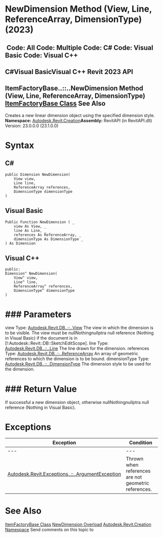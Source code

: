 # NewDimension Method (View, Line, ReferenceArray, DimensionType) (2023)

﻿
 Code: All Code: Multiple Code: C# Code: Visual Basic Code: Visual C++   
---  
C#Visual BasicVisual C++
Revit 2023 API  
---  
ItemFactoryBase..::..NewDimension Method (View, Line, ReferenceArray, DimensionType)  
[ItemFactoryBase Class](cba2c84a-22c0-e6e7-a99c-67656901853a.md "ItemFactoryBase Class") See Also  
---  
Creates a new linear dimension object using the specified dimension style.
**Namespace:** [Autodesk.Revit.Creation](ded320da-058a-4edd-0418-0582389559a7.md "Autodesk.Revit.Creation Namespace")**Assembly:** RevitAPI (in RevitAPI.dll) Version: 23.0.0.0 (23.1.0.0)
# Syntax
C#  
---  
```text
public Dimension NewDimension(
	View view,
	Line line,
	ReferenceArray references,
	DimensionType dimensionType
)
```
  
Visual Basic  
---  
```text
Public Function NewDimension ( _
	view As View, _
	line As Line, _
	references As ReferenceArray, _
	dimensionType As DimensionType _
) As Dimension
```
  
Visual C++  
---  
```text
public:
Dimension^ NewDimension(
	View^ view, 
	Line^ line, 
	ReferenceArray^ references, 
	DimensionType^ dimensionType
)
```
  
# ### Parameters
view
    Type: [Autodesk.Revit.DB..::..View](fb92a4e7-f3a7-ef14-e631-342179b18de9.md "View Class") The view in which the dimension is to be visible. The view must be nullNothingnullptra null reference (Nothing in Visual Basic) if the document is in [!:Autodesk::Revit::DB::SketchEditScope]. 
line
    Type: [Autodesk.Revit.DB..::..Line](e7329450-434a-918b-661c-65e15e0585a5.md "Line Class") The line drawn for the dimension. 
references
    Type: [Autodesk.Revit.DB..::..ReferenceArray](bc9192b5-6666-a8de-0128-87dae479fd6a.md "ReferenceArray Class") An array of geometric references to which the dimension is to be bound. 
dimensionType
    Type: [Autodesk.Revit.DB..::..DimensionType](a6f6655d-3383-a0ea-670d-0bbe6d2bb964.md "DimensionType Class") The dimension style to be used for the dimension. 
# ### Return Value
If successful a new dimension object, otherwise nullNothingnullptra null reference (Nothing in Visual Basic). 
# Exceptions
| Exception | Condition |
| --- | --- |
| --- | --- |
| [Autodesk.Revit.Exceptions..::..ArgumentException](2e6e4206-97a8-dd4b-df5d-4269f4bb6088.md "ArgumentException Class") | Thrown when references are not geometric references. |

# See Also
[ItemFactoryBase Class](cba2c84a-22c0-e6e7-a99c-67656901853a.md "ItemFactoryBase Class")
[NewDimension Overload](454df2e4-5ccb-b00d-434b-f3e7fdb75e8e.md "NewDimension Method")
[Autodesk.Revit.Creation Namespace](ded320da-058a-4edd-0418-0582389559a7.md "Autodesk.Revit.Creation Namespace")
Send comments on this topic to 
